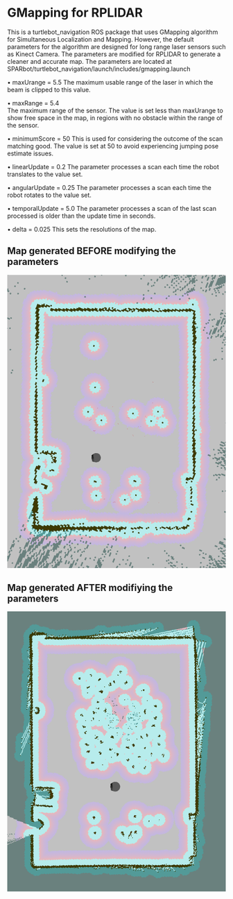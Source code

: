 # GMapping for RPLIDAR
This is a turtlebot_navigation ROS package that uses GMapping algorithm for Simultaneous Localization and Mapping. However, the default 
parameters for the algorithm are designed for long range laser sensors such as Kinect Camera. The parameters are modified for RPLIDAR to 
generate a cleaner and accurate map. The parameters are located at
SPARbot/turtlebot_navigation/launch/includes/gmapping.launch

•	maxUrange = 5.5 
The maximum usable range of the laser in which the beam is clipped to this value.

•	maxRange = 5.4  
The maximum range of the sensor. The value is set less than maxUrange to show free space in the map, in regions with no obstacle within the range of the sensor.

•	minimumScore = 50 
This is used for considering the outcome of the scan matching good. The value is set at 50 to avoid experiencing jumping pose estimate issues.

•	linearUpdate = 0.2 
The parameter processes a scan each time the robot translates to the value set.

•	angularUpdate = 0.25 
The parameter processes a scan each time the robot rotates to the value set.

•	temporalUpdate = 5.0 
The parameter processes a scan of the last scan processed is older than the update time in seconds.

•	delta = 0.025 
This sets the resolutions of the map.


## Map generated BEFORE modifying the parameters
![alt tag](https://github.com/SPARbot/turtlebot_navigation/blob/master/before_mod.png)

## Map generated AFTER modifiying the parameters
![alt tag](https://github.com/SPARbot/turtlebot_navigation/blob/master/after_mod.png)



